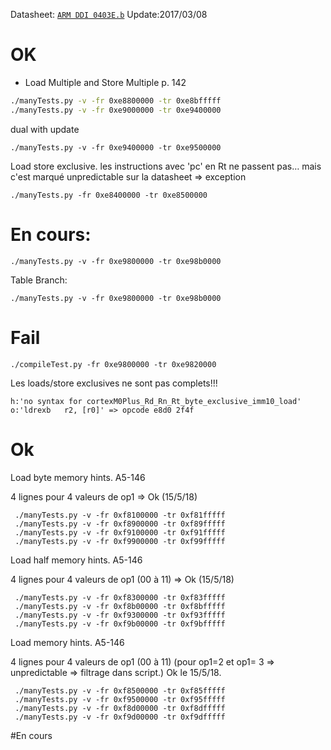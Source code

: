 
Datasheet: [`ARM DDI 0403E.b`](file:///Users/briday-m/ownCloud/datasheet/Cortex/DDI0403E_B_armv7m_arm.pdf)
Update:2017/03/08

# OK
* Load Multiple and Store Multiple p. 142

```sh
./manyTests.py -v -fr 0xe8800000 -tr 0xe8bfffff
./manyTests.py -v -fr 0xe9000000 -tr 0xe9400000
```

dual with update
```
./manyTests.py -v -fr 0xe9400000 -tr 0xe9500000
```

Load store exclusive.
les instructions avec 'pc' en Rt ne passent pas… mais c'est marqué unpredictable sur la datasheet => exception

```
./manyTests.py -fr 0xe8400000 -tr 0xe8500000
```

# En cours:

```
./manyTests.py -v -fr 0xe9800000 -tr 0xe98b0000
```

Table Branch:
```
./manyTests.py -v -fr 0xe9800000 -tr 0xe98b0000
```

# Fail

```
./compileTest.py -fr 0xe9800000 -tr 0xe9820000
```

Les loads/store exclusives ne sont pas complets!!!

```
h:'no syntax for cortexM0Plus_Rd_Rn_Rt_byte_exclusive_imm10_load'	o:'ldrexb	r2, [r0]' => opcode e8d0 2f4f
```

# Ok

Load byte memory hints. A5-146

4 lignes pour 4 valeurs de op1 => Ok (15/5/18)
```
 ./manyTests.py -v -fr 0xf8100000 -tr 0xf81fffff
 ./manyTests.py -v -fr 0xf8900000 -tr 0xf89fffff
 ./manyTests.py -v -fr 0xf9100000 -tr 0xf91fffff
 ./manyTests.py -v -fr 0xf9900000 -tr 0xf99fffff
```

Load half memory hints. A5-146

4 lignes pour 4 valeurs de op1 (00 à 11) => Ok (15/5/18)
```
 ./manyTests.py -v -fr 0xf8300000 -tr 0xf83fffff
 ./manyTests.py -v -fr 0xf8b00000 -tr 0xf8bfffff
 ./manyTests.py -v -fr 0xf9300000 -tr 0xf93fffff
 ./manyTests.py -v -fr 0xf9b00000 -tr 0xf9bfffff
```

Load memory hints. A5-146

4 lignes pour 4 valeurs de op1 (00 à 11)
(pour op1=2 et op1= 3 => unpredictable => filtrage dans script.)
Ok le 15/5/18.
```
 ./manyTests.py -v -fr 0xf8500000 -tr 0xf85fffff
 ./manyTests.py -v -fr 0xf9500000 -tr 0xf95fffff
 ./manyTests.py -v -fr 0xf8d00000 -tr 0xf8dfffff
 ./manyTests.py -v -fr 0xf9d00000 -tr 0xf9dfffff
```

#En cours
